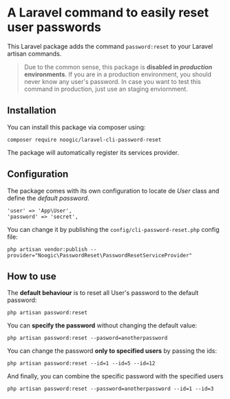 # A Laravel command to easily reset user passwords

This Laravel package adds the command `password:reset` to your Laravel artisan commands.

> Due to the common sense, this package is **disabled in _production_ environments**. If you are in a production environment, you should never know any user's password. In case you want to test this command in production, just use an staging enviornment.

## Installation

You can install this package via composer using:
```
composer require noogic/laravel-cli-password-reset
```

The package will automatically register its services provider.


## Configuration

The package comes with its own configuration to locate de _User_ class and define the _default password_.

``` 
'user' => 'App\User',
'password' => 'secret',
```

You can change it by publishing the `config/cli-password-reset.php` config file:
```
php artisan vendor:publish --provider="Noogic\PasswordReset\PasswordResetServiceProvider"
```


## How to use

The **default behaviour** is to reset all User's password to the default password:
```
php artisan password:reset
```

You can **specify the password** without changing the default value:
```
php artisan password:reset --pasword=anotherpassword
```

You can change the password **only to specified users** by passing the ids:
```
php artisan password:reset --id=1 --id=5 --id=12
```

And finally, you can combine the specific password with the specified users
```
php artisan password:reset --password=anotherpassword --id=1 --id=3
```
